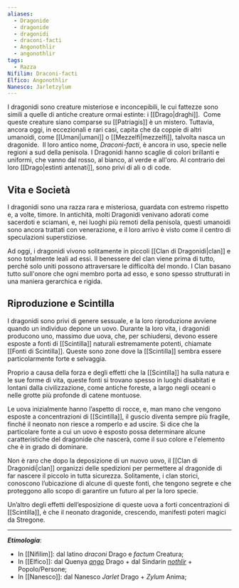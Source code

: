 ```yaml
---
aliases:
  - Dragonide
  - dragonide
  - dragonidi
  - draconi-facti
  - Angonothlir
  - angonothlir
tags:
  - Razza
Nifilim: Draconi-facti
Elfico: Angonothlir
Nanesco: Jarletzylum
---
```

I dragonidi sono creature misteriose e inconcepibili, le cui fattezze sono simili a quelle di antiche creature ormai estinte: i [[Drago|draghi]]. 
Come queste creature siano comparse su [[Patriagis]] è un mistero. Tuttavia, ancora oggi, in eccezionali e rari casi, capita che da coppie di altri umanoidi, come [[Umani|umani]] o [[Mezzelfi|mezzelfi]], talvolta nasca un dragonide. 
Il loro antico nome, *Draconi-facti*, è ancora in uso, specie nelle regioni a sud della penisola. I Dragonidi hanno scaglie di colori brillanti e uniformi, che vanno dal rosso, al bianco, al verde e all'oro. Al contrario dei loro [[Drago|estinti antenati]], sono privi di ali o di code.

## Vita e Società

I dragonidi sono una razza rara e misteriosa, guardata con estremo rispetto e, a volte, timore. In antichità, molti Dragonidi venivano adorati come sacerdoti e sciamani, e, nei luoghi più remoti della penisola, questi umanoidi sono ancora trattati con venerazione, e il loro arrivo è visto come il centro di speculazioni superstiziose. 

Ad oggi, i dragonidi vivono solitamente in piccoli [[Clan di Dragonidi|clan]] e sono totalmente leali ad essi. Il benessere del clan viene prima di tutto, perché solo uniti possono attraversare le difficoltà del mondo. I Clan basano tutto sull'onore che ogni membro porta ad esso, e sono spesso strutturati in una maniera gerarchica e rigida.

## Riproduzione e Scintilla

I dragonidi sono privi di genere sessuale, e la loro riproduzione avviene quando un individuo depone un uovo. Durante la loro vita, i dragonidi producono uno, massimo due uova, che, per schiudersi, devono essere esposte a fonti di [[Scintilla]] naturali estremamente potenti, chiamate [[Fonti di Scintilla]].  Queste sono zone dove la [[Scintilla]] sembra essere particolarmente forte e selvaggia. 

Proprio a causa della forza e degli effetti che la [[Scintilla]] ha sulla natura e le sue forme di vita, queste fonti si trovano spesso in luoghi disabitati e lontani dalla civilizzazione, come antiche foreste, a largo negli oceani o nelle grotte più profonde di catene montuose.  

Le uova inizialmente hanno l’aspetto di rocce, e, man mano che vengono esposte a concentrazioni di [[Scintilla]], il guscio diventa sempre più fragile, finché il neonato non riesce a romperlo e ad uscire. Si dice che la particolare fonte a cui un uovo è esposto possa determinare alcune caratteristiche del dragonide che nascerà, come il suo colore e l'elemento che è in grado di dominare. 

Non è raro che dopo la deposizione di un nuovo uovo, il [[Clan di Dragonidi|clan]] organizzi delle spedizioni per permettere al dragonide di far nascere il piccolo in tutta sicurezza. Solitamente, i clan storici, conoscono l’ubicazione di alcune di queste fonti, che tengono segrete e che proteggono allo scopo di garantire un futuro al per la loro specie. 

Un’altro degli effetti dell’esposizione di queste uova a forti concentrazioni di [[Scintilla]], è che il neonato dragonide, crescendo, manifesti poteri magici da Stregone.

---
***Etimologia***: 
- In [[Nifilim]]: dal latino *draconi* Drago e *factum* Creatura; 
- In [[Elfico]]: dal Quenya [*ango*](https://www.elfdict.com/wt/250082) Drago + dal Sindarin [*nothlir*](https://www.elfdict.com/wt/518769) + Popolo/Persone; 
- In [[Nanesco]]: dal Nanesco *Jarlet* Drago + *Zylum* Anima; 